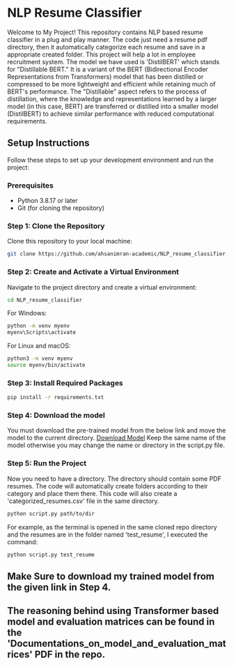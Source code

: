 # NLP Resume Classifier
Welcome to My Project! This repository contains NLP based resume classifier in a plug and play manner. The code just need a resume pdf directory, then it automatically categorize each resume and save in a appropriate created folder. This project will help a lot in employee recruitment system.
The model we have used is 'DistilBERT' which stands for "Distillable BERT." It is a variant of the BERT (Bidirectional Encoder Representations from Transformers) model that has been distilled or compressed to be more lightweight and efficient while retaining much of BERT's performance. The "Distillable" aspect refers to the process of distillation, where the knowledge and representations learned by a larger model (in this case, BERT) are transferred or distilled into a smaller model (DistilBERT) to achieve similar performance with reduced computational requirements.

## Setup Instructions

Follow these steps to set up your development environment and run the project:

### Prerequisites

- Python 3.8.17 or later
- Git (for cloning the repository)

### Step 1: Clone the Repository

Clone this repository to your local machine:

```bash
git clone https://github.com/ahsanimran-academic/NLP_resume_classifier.git
```
### Step 2: Create and Activate a Virtual Environment
Navigate to the project directory and create a virtual environment:

```bash
cd NLP_resume_classifier
```
For Windows:
```bash
python -m venv myenv
myenv\Scripts\activate
```
For Linux and macOS:
```bash
python3 -m venv myenv
source myenv/bin/activate
```
### Step 3: Install Required Packages
```bash
pip install -r requirements.txt
```
### Step 4: Download the model
You must download the pre-trained model from the below link and move the model to the current directory.
[Download Model](https://drive.google.com/file/d/1Yoa7w1RndA4CFOut2bMrPkHOtTkUvJpW/view?usp=sharing) 
Keep the same name of the model otherwise you may change the name or directory in the script.py file.

### Step 5: Run the Project
Now you need to have a directory. The directory should contain some PDF resumes. The code will automatically create folders according to their category and place them there. This code will also create a 'categorized_resumes.csv' file in the same directory.

```bash
python script.py path/to/dir
```
For example, as the terminal is opened in the same cloned repo directory and the resumes are in the folder named 'test_resume', I executed the command:
```bash
python script.py test_resume
```
## Make Sure to download my trained model from the given link in Step 4. 
## The reasoning behind using Transformer based model and evaluation matrices can be found in the 'Documentations_on_model_and_evaluation_matrices' PDF in the repo.   
